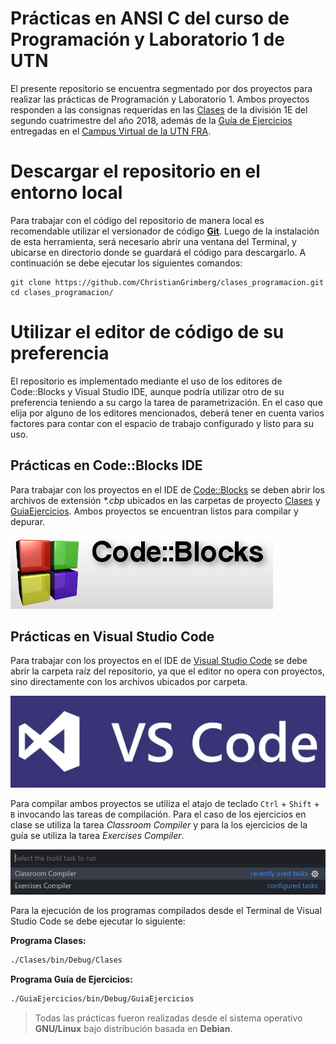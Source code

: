 # Prácticas en ANSI C del curso de Programación y Laboratorio 1 de UTN
El presente repositorio se encuentra segmentado por dos proyectos para realizar las prácticas de Programación y Laboratorio 1. Ambos proyectos responden a las consignas requeridas en las [Clases](/Clases/README.md) de la división 1E del segundo cuatrimestre del año 2018, además de la [Guía de Ejercicios](/GuiaEjercicios/README.md) entregadas en el [Campus Virtual de la UTN FRA](https://www.utnfravirtual.org.ar/).
# Descargar el repositorio en el entorno local
Para trabajar con el código del repositorio de manera local es recomendable utilizar el versionador de código [__Git__](https://git-scm.com/). Luego de la instalación de esta herramienta, será necesario abrir una ventana del Terminal, y ubicarse en directorio donde se guardará el código para descargarlo. A continuación se debe ejecutar los siguientes comandos:
```git
git clone https://github.com/ChristianGrimberg/clases_programacion.git
cd clases_programacion/
```
# Utilizar el editor de código de su preferencia
El repositorio es implementado mediante el uso de los editores de Code::Blocks y Visual Studio IDE, aunque podría utilizar otro de su preferencia teniendo a su cargo la tarea de parametrización. En el caso que elija por alguno de los editores mencionados, deberá tener en cuenta varios factores para contar con el espacio de trabajo configurado y listo para su uso.
## Prácticas en Code::Blocks IDE
Para trabajar con los proyectos en el IDE de [Code::Blocks](http://www.codeblocks.org/) se deben abrir los archivos de extensión _*.cbp_ ubicados en las carpetas de proyecto [Clases](/Clases) y [GuiaEjercicios](/GuiaEjercicios). Ambos proyectos se encuentran listos para compilar y depurar.

![CodeBlocks](/img/codeblocks.png)
## Prácticas en Visual Studio Code
Para trabajar con los proyectos en el IDE de [Visual Studio Code](https://code.visualstudio.com/) se debe abrir la carpeta raíz del repositorio, ya que el editor no opera con proyectos, sino directamente con los archivos ubicados por carpeta.

![VsCode](/img/vscode.png)

Para compilar ambos proyectos se utiliza el atajo de teclado `Ctrl` + `Shift` + `B` invocando las tareas de compilación. Para el caso de los ejercicios en clase se utiliza la tarea _Classroom Compiler_ y para la los ejercicios de la guía se utiliza la tarea _Exercises Compiler_.

![Vscode tasks](/img/tasks-vscode.png)

Para la ejecución de los programas compilados desde el Terminal de Visual Studio Code se debe ejecutar lo siguiente:

__Programa Clases:__
```bash
./Clases/bin/Debug/Clases
```
__Programa Guía de Ejercicios:__
```bash
./GuiaEjercicios/bin/Debug/GuiaEjercicios
```
> Todas las prácticas fueron realizadas desde el sistema operativo __GNU/Linux__ bajo distribución basada en __Debian__.
